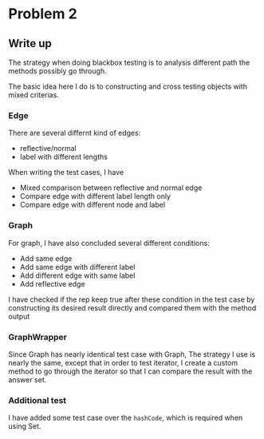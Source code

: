 # Problem 2

## Write up

The strategy when doing blackbox testing is to analysis different path the methods possibly go through.

The basic idea here I do is to constructing and cross testing objects with mixed criterias.

### Edge

There are several differnt kind of edges:

- reflective/normal
- label with different lengths

When writing the test cases, I have 

- Mixed comparison between reflective and normal edge
- Compare edge with different label length only
- Compare edge with different node and label

### Graph

For graph, I have also concluded several different conditions:

- Add same edge
- Add same edge with different label
- Add different edge with same label
- Add reflective edge

I have checked if the rep keep true after these condition in the test case by constructing its desired result directly and compared them with the method output

### GraphWrapper

Since Graph has nearly identical test case with Graph, The strategy I use is nearly the same, except that in order to test iterator, I create a custom method to go through the iterator so that I can compare the result with the answer set.

### Additional test

I have added some test case over the `hashCode`, which is required when using Set.

